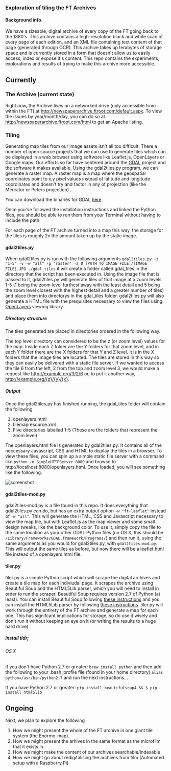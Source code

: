### Exploration of tiling the FT Archives

#### Background info.

We have a sizeable, digital archive of every copy of the FT going back to the 1880's. This archive contains a high-resolution black and white scan of every page of each edition, and an XML file containing text content of that page (generated through OCR). This archive takes up terabytes of storage space and is currently stored in a form that doesn't allow us to easily access, index or expose it's content. This repo contains the experiments, explorations and results of trying to make this archive more accessible.

## Currently

### The Archive (current state)

Right now, the Archive lives on a networked drive (only accessible from within the FT) at http://newspaperarchive.ftroot.com/default.aspx. To view the issues by year/month/day, you can do so at http://newspaperarchive.ftroot.com/html to get an Apache listing. 

### Tiling

Generating map tiles from our image assets isn't all too difficult. There a number of open source projects that we can use to generate tiles which can be displayed in a web browser using software like Leaflet.js, OpenLayers or Google maps. Our efforts so far have centered around the [GDAL](http://www.gdal.org/) project and the software it makes available. Using the gdal2tiles.py program, we can generate a raster map. A raster map is a map where the geospatial coordinates point to x,y pixel values instead of latitude and longitude coordinates and doesn't try and factor in any of projection (like the Mercator or Peters projection) .

You can download the binaries for GDAL [here](https://trac.osgeo.org/gdal/wiki/DownloadingGdalBinaries)

Once you've followed the installation instructions and linked the Python files, you should be able to run them from your Terminal without having to include the path.

For each page of the FT archive turned into a map this way, the storage for the tiles is roughly 2x the amount taken up by the static image.

#### gdal2tiles.py

When gdal2tiles.py is run with the following arguments ```gdal2tiles.py -z "1-5" -v -w "all" -p 'raster' -a 0 [PATH TO IMAGE FILE]/[IMAGE FILE].JPG ./gdal_tiles``` it will create a folder called gdal_tiles in the directory that the script has been executed in. Using the image file that is passed to it, gdal2tiles.py will generate tiles of that image at a zoom levels 1-5 (1 being the zoom level furthest away with the least detail and 5 being the zoom level closest with the highest detail and a greater number of tiles) and place them into directorys in the gdal_tiles folder. gdal2tiles.py will also generate a HTML file with the prequisites necessary to view the files using [OpenLayers](http://openlayers.org/) viewing library.

##### Directory structure

The tiles generated are placed in directories ordered in the following way.

The top level directory can considered to be the z (or zoom level) values for the map. Inside each Z folder are the Y folders for that zoom level, and in each Y folder there are the X folders for that Y and Z level. It is in the X folders that the image tiles are located. The tiles are stored in this way so they can easily be delivered with a static file server. If we wanted to access the tile 6 from the left, 2 from the top and zoom level 3, we would make a request like http://example.org/3/2/6 or, to put it another way, http://example.org/{z}/{y}/{x}.

##### Output

Once the gdal2tiles.py has finished running, the gdal_tiles folder will contain the following

1. openlayers.html
2. tilemapresource.xml
3. Five directories labelled 1-5 (These are the folders that represent the zoom level)

The openlayers.html file is generated by gdal2tiles.py. It contains all of the neccessary Javascript, CSS and HTML to display the tiles in a browser. To view these files, you can spin up a simple static file server with a command like `python -m SimpleHTTPServer 8080` and browse to http://localhost:8080/openlayers.html. Once loaded, you will see something like the following.

![screenshot](https://cloud.githubusercontent.com/assets/913687/14287574/136c6d08-fb4b-11e5-8601-04c5c281cdc8.png)

#### gdal2tiles-mod.py

gdal2tiles-mod.py is a file found in this repo. It does everything that gdal2tiles.py can do, but has an extra output option `-w "ft-leaflet"` instead of `-w "all"`. This will generate the HTML, CSS and Javascript necessary to view the map tile, but with Leaflet.js as the map viewer and some small design tweaks, like the background color. To use it, simply copy the file to the same location as your other GDAL Python files (on OS X, this should be `/Library/Frameworks/GDAL.framework/Programs/`) and then run it, using the same arguments as you would for gdal2tiles.py, with `gdal2tiles-mod.py`. This will output the same tiles as before, but now there will be a leaflet.html file instead of a openlayers.html file.

#### tiler.py

tiler.py is a simple Python script which will scrape the digital archives and create a tile map for each indiviudal page. It scrapes the archive using Beautiful Soup and the HTML5Lib parser, which you will need to install in order to run the scraper. Beautiful Soup requires version 2.7 of Python (at least). You can install Beautiful Soup following [these instructions](https://www.crummy.com/software/BeautifulSoup/bs4/doc/#installing-beautiful-soup) and you can install the HTML5Lib parser by following [these instructions](https://www.crummy.com/software/BeautifulSoup/bs4/doc/#installing-a-parser). tiler.py will work through the entirety of the FT archive and generate a map for each one. This has signifcant implications for storage, so do use it wisely and don't run it without keeping an eye on it (or writing the results to a huge hard drive)

##### install tldr;

###### OS X 

If you don't have Python 2.7 or greater:
`brew install python`
and then add the following to your .bash_profile file (found in your home directory)
`alias python=/usr/bin/python2.7`
and run the next instructions...

If you have Python 2.7 or greater:
`pip install beautifulsoup4 && $ pip install html5lib`

## Ongoing

Next, we plan to explore the following
1. How we might present the whole of the FT archive in one giant tile system (the Enormo-map). 
2. How we might present the arhives in the same format as the microfilm that it exists in.
3. How we might make the content of our archives searchable/indexable
4. How we might go about redigitalising the archives from film (Automated setup with a Raspberry Pi)

